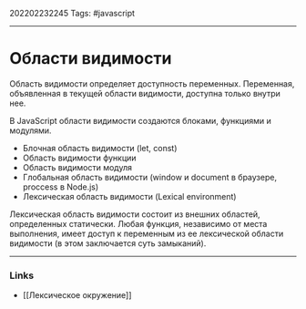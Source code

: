202202232245
Tags: #javascript 

--- 
# Области видимости
Область видимости определяет доступность переменных. Переменная, объявленная в текущей области видимости, доступна только внутри нее.

В JavaScript области видимости создаются блоками, функциями и модулями.

- Блочная область видимости (let, const)
- Область видимости функции
- Область видимости модуля
- Глобальная область видимости (window и document в браузере, proccess в Node.js)
- Лексическая область видимости (Lexical environment)


Лексическая область видимости состоит из внешних областей, определенных статически. Любая функция, независимо от места выполнения, имеет доступ к переменным из ее лексической области видимости (в этом заключается суть замыканий).

--- 
### Links
- [[Лексическое окружение]]